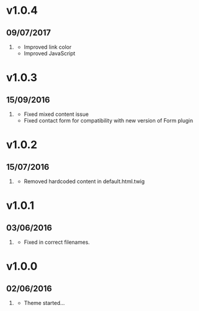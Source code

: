 # v1.0.4
## 09/07/2017

1. [](#bugfix)
    * Improved link color
    * Improved JavaScript

# v1.0.3
## 15/09/2016

1. [](#bugfix)
    * Fixed mixed content issue
    * Fixed contact form for compatibility with new version of Form plugin

# v1.0.2
## 15/07/2016

1. [](#bugfix)
    * Removed hardcoded content in default.html.twig

# v1.0.1
## 03/06/2016

1. [](#bugfix)
    * Fixed in correct filenames.

# v1.0.0
## 02/06/2016

1. [](#new)
    * Theme started...
